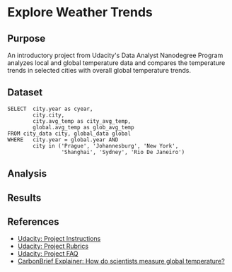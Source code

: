 # Explore Weather Trends

## Purpose
An introductory project from Udacity's Data Analyst Nanodegree Program analyzes local and global temperature data and compares the temperature trends in selected cities with overall global temperature trends.

## Dataset

```
SELECT  city.year as cyear,
        city.city,
        city.avg_temp as city_avg_temp,
        global.avg_temp as glob_avg_temp
FROM city_data city, global_data global
WHERE 	city.year = global.year AND
		city in ('Prague', 'Johannesburg', 'New York', 
                 'Shanghai', 'Sydney', 'Rio De Janeiro')
```

## Analysis

## Results

## References
- [Udacity: Project Instructions](https://classroom.udacity.com/nanodegrees/nd002/parts/93426fc7-0e68-4957-b16b-9fde38776c26/modules/6cfbf770-e84f-4cb7-be34-2ae3e04b42a6/lessons/d551938c-d004-4801-a269-4b8dd784cc3b/project)
- [Udacity: Project Rubrics](https://review.udacity.com/#!/rubrics/1125/view)
- [Udacity: Project FAQ](https://sites.google.com/udacity.com/data-analyst-project-1/home)
- [CarbonBrief Explainer: How do scientists measure global temperature?](https://www.carbonbrief.org/explainer-how-do-scientists-measure-global-temperature)

<!--
SELECT *
FROM city_list
WHERE city in ('Prague', 'Johannesburg', 'New York', 
               'Shanghai', 'Sydney', 'Rio De Janeiro')
-->
